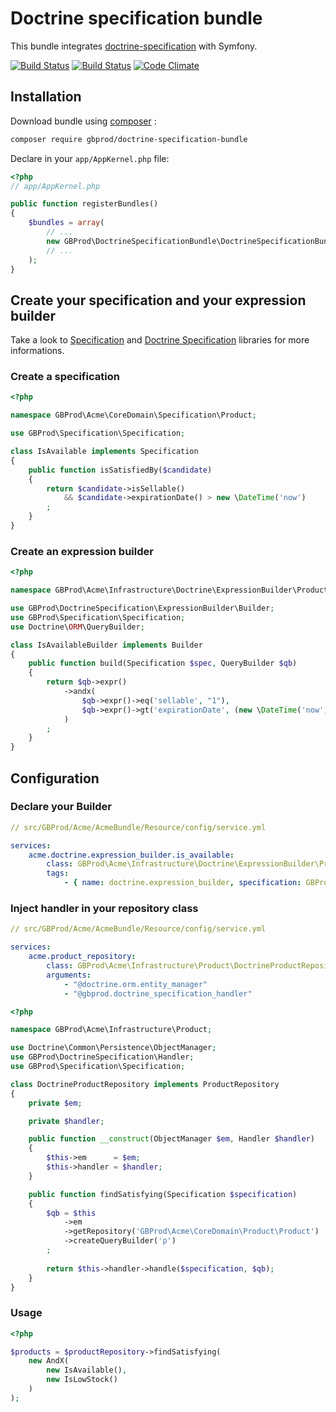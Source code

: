 # Doctrine specification bundle

This bundle integrates [doctrine-specification](git@github.com:gbprod/doctrine-specification.git) with Symfony.

[![Build Status](https://travis-ci.org/gbprod/doctrine-specification-bundle.svg?branch=master)](https://travis-ci.org/gbprod/doctrine-specification-bundle) [![Build Status](https://travis-ci.org/gbprod/doctrine-specification-bundle.svg?branch=master)](https://travis-ci.org/gbprod/doctrine-specification-bundle) [![Code Climate](https://codeclimate.com/github/gbprod/doctrine-specification-bundle/badges/gpa.svg)](https://codeclimate.com/github/gbprod/doctrine-specification-bundle)



## Installation

Download bundle using [composer](https://getcomposer.org/) :

```bash
composer require gbprod/doctrine-specification-bundle
```

Declare in your `app/AppKernel.php` file:

```php
<?php
// app/AppKernel.php

public function registerBundles()
{
    $bundles = array(
        // ...
        new GBProd\DoctrineSpecificationBundle\DoctrineSpecificationBundle(),
        // ...
    );
}
```

## Create your specification and your expression builder

Take a look to [Specification](https://github.com/gbprod/specification) and [Doctrine Specification](https://github.com/gbprod/specification) libraries for more informations.

### Create a specification

```php
<?php

namespace GBProd\Acme\CoreDomain\Specification\Product;

use GBProd\Specification\Specification;

class IsAvailable implements Specification
{
    public function isSatisfiedBy($candidate)
    {
        return $candidate->isSellable() 
            && $candidate->expirationDate() > new \DateTime('now')
        ;
    }
}
```

### Create an expression builder

```php
<?php

namespace GBProd\Acme\Infrastructure\Doctrine\ExpressionBuilder\Product;

use GBProd\DoctrineSpecification\ExpressionBuilder\Builder;
use GBProd\Specification\Specification;
use Doctrine\ORM\QueryBuilder;

class IsAvailableBuilder implements Builder
{
    public function build(Specification $spec, QueryBuilder $qb)
    {
        return $qb->expr()
            ->andx(
                $qb->expr()->eq('sellable', "1"),
                $qb->expr()->gt('expirationDate', (new \DateTime('now'))->format('c'))
            )
        ;
    }
}
```

## Configuration

### Declare your Builder

```yaml
// src/GBProd/Acme/AcmeBundle/Resource/config/service.yml

services:
    acme.doctrine.expression_builder.is_available:
        class: GBProd\Acme\Infrastructure\Doctrine\ExpressionBuilder\Product\IsAvailableBuilder
        tags:
            - { name: doctrine.expression_builder, specification: GBProd\Acme\CoreDomain\Specification\Product\IsAvailable }
```

### Inject handler in your repository class

```yaml
// src/GBProd/Acme/AcmeBundle/Resource/config/service.yml

services:
    acme.product_repository:
        class: GBProd\Acme\Infrastructure\Product\DoctrineProductRepository
        arguments:
            - "@doctrine.orm.entity_manager"
            - "@gbprod.doctrine_specification_handler"
```

```php
<?php

namespace GBProd\Acme\Infrastructure\Product;

use Doctrine\Common\Persistence\ObjectManager;
use GBProd\DoctrineSpecification\Handler;
use GBProd\Specification\Specification;

class DoctrineProductRepository implements ProductRepository
{
    private $em;

    private $handler;

    public function __construct(ObjectManager $em, Handler $handler)
    {
        $this->em      = $em;
        $this->handler = $handler;
    }

    public function findSatisfying(Specification $specification)
    {
        $qb = $this
            ->em
            ->getRepository('GBProd\Acme\CoreDomain\Product\Product')
            ->createQueryBuilder('p')
        ;
        
        return $this->handler->handle($specification, $qb);
    }
}
```

### Usage

```php
<?php

$products = $productRepository->findSatisfying(
    new AndX(
        new IsAvailable(),
        new IsLowStock()
    )
);
```